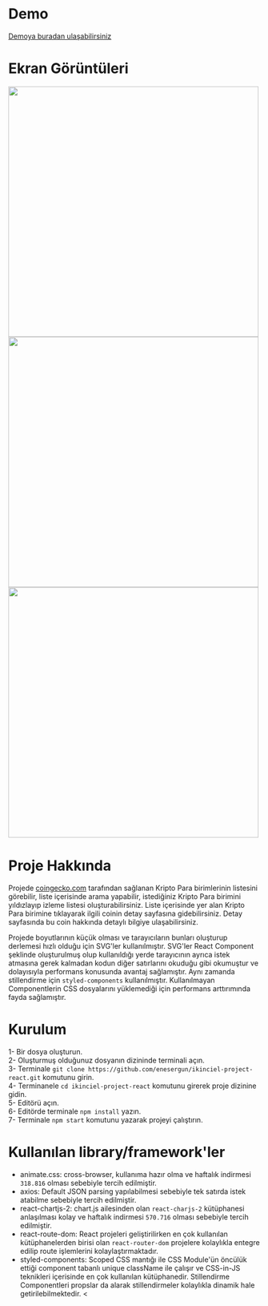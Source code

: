 # Demo
[Demoya buradan ulaşabilirsiniz](https://cryptocurrency-tracker-react.vercel.app/)

# Ekran Görüntüleri
<img width="500" src="https://user-images.githubusercontent.com/63712936/172155116-847d1d09-d530-4c8b-91a7-9f6a03771438.png"  />
<img width="500" src="https://user-images.githubusercontent.com/63712936/172154632-0519e3dd-32ec-4190-9c51-ad93fe9b8f4b.png" />
<img width="500" src="https://user-images.githubusercontent.com/63712936/172155281-414fcb18-dcef-4976-bb0a-73f46c4cc1d2.png" />

# Proje Hakkında 
Projede [coingecko.com](https://www.coingecko.com/) tarafından sağlanan Kripto Para birimlerinin listesini görebilir, liste içerisinde arama yapabilir, istediğiniz Kripto Para birimini yıldızlayıp izleme listesi oluşturabilirsiniz. Liste içerisinde yer alan Kripto Para birimine tıklayarak ilgili coinin detay sayfasına gidebilirsiniz. Detay sayfasında bu coin hakkında detaylı bilgiye ulaşabilirsiniz. <br />

Projede boyutlarının küçük olması ve tarayıcıların bunları oluşturup derlemesi hızlı olduğu için SVG'ler kullanılmıştır. SVG'ler React Component şeklinde oluşturulmuş olup kullanıldığı yerde tarayıcının ayrıca istek atmasına gerek kalmadan kodun diğer satırlarını okuduğu gibi okumuştur ve dolayısıyla performans konusunda avantaj sağlamıştır. Aynı zamanda stillendirme için `styled-components` kullanılmıştır. Kullanılmayan Componentlerin CSS dosyalarını yüklemediği için performans arttırımında fayda sağlamıştır.

# Kurulum

1- Bir dosya oluşturun. <br />
2- Oluşturmuş olduğunuz dosyanın dizininde terminali açın. <br />
3- Terminale  `git clone https://github.com/enesergun/ikinciel-project-react.git` komutunu girin. <br />
4- Terminanele `cd ikinciel-project-react` komutunu girerek proje dizinine gidin. <br />
5- Editörü açın. <br />
6- Editörde terminale  `npm install` yazın. <br />
7- Terminale `npm start` komutunu yazarak projeyi çalıştırın.


# Kullanılan library/framework'ler

- animate.css: cross-browser, kullanıma hazır olma ve haftalık indirmesi `318.816` olması sebebiyle tercih edilmiştir.  <br />
- axios: Default JSON parsing yapılabilmesi sebebiyle tek satırda istek atabilme sebebiyle tercih edilmiştir. <br />
- react-chartjs-2: chart.js ailesinden olan `react-charjs-2` kütüphanesi anlaşılması kolay ve haftalık indirmesi `570.716` olması sebebiyle tercih edilmiştir. <br />
- react-route-dom: React projeleri geliştirilirken en çok kullanılan kütüphanelerden birisi olan `react-router-dom` projelere kolaylıkla entegre edilip route işlemlerini kolaylaştırmaktadır. <br />
- styled-components: Scoped CSS mantığı ile CSS Module'ün öncülük ettiği component tabanlı unique className ile çalışır ve CSS-in-JS teknikleri içerisinde en çok kullanılan kütüphanedir. Stillendirme Componentleri propslar da alarak stillendirmeler kolaylıkla dinamik hale getirilebilmektedir. <<br />


